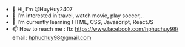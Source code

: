 - 👋 Hi, I’m @HuyHuy2407
- 👀 I’m interested in travel, watch movie, play soccer,..
- 🌱 I’m currently learning HTML, CSS, Javascript, ReactJS
- 📫 How to reach me : 
   fb: https://www.facebook.com/hphuchuy98/ 
   email: hphuchuy98@gmail.com



